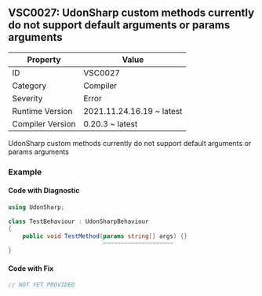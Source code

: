 ## VSC0027: UdonSharp custom methods currently do not support default arguments or params arguments

| Property         | Value                     | 
| ---------------- | ------------------------- | 
| ID               | VSC0027                   | 
| Category         | Compiler                  | 
| Severity         | Error                     | 
| Runtime Version  | 2021.11.24.16.19 ~ latest | 
| Compiler Version | 0.20.3 ~ latest           | 

UdonSharp custom methods currently do not support default arguments or params arguments  

### Example

#### Code with Diagnostic


```csharp
using UdonSharp;

class TestBehaviour : UdonSharpBehaviour
{
    public void TestMethod(params string[] args) {}
                           ~~~~~~~~~~~~~~~~~~~~
}
```

#### Code with Fix


```csharp
// NOT YET PROVIDED
```


